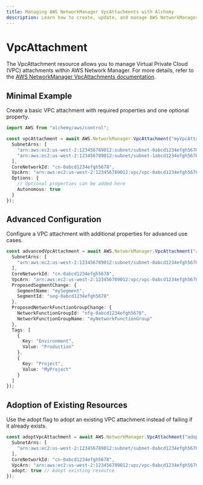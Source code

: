 ```yaml
---
title: Managing AWS NetworkManager VpcAttachments with Alchemy
description: Learn how to create, update, and manage AWS NetworkManager VpcAttachments using Alchemy Cloud Control.
---
```


# VpcAttachment

The VpcAttachment resource allows you to manage Virtual Private Cloud (VPC) attachments within AWS Network Manager. For more details, refer to the [AWS NetworkManager VpcAttachments documentation](https://docs.aws.amazon.com/networkmanager/latest/userguide/).

## Minimal Example

Create a basic VPC attachment with required properties and one optional property.

```ts
import AWS from "alchemy/aws/control";

const vpcAttachment = await AWS.NetworkManager.VpcAttachment("myVpcAttachment", {
  SubnetArns: [
    "arn:aws:ec2:us-west-2:123456789012:subnet/subnet-0abcd1234efgh5678",
    "arn:aws:ec2:us-west-2:123456789012:subnet/subnet-1abcd1234efgh5678"
  ],
  CoreNetworkId: "cn-0abcd1234efgh5678",
  VpcArn: "arn:aws:ec2:us-west-2:123456789012:vpc/vpc-0abcd1234efgh5678",
  Options: {
    // Optional properties can be added here
    Autonomous: true
  }
});
```

## Advanced Configuration

Configure a VPC attachment with additional properties for advanced use cases.

```ts
const advancedVpcAttachment = await AWS.NetworkManager.VpcAttachment("advancedVpcAttachment", {
  SubnetArns: [
    "arn:aws:ec2:us-west-2:123456789012:subnet/subnet-0abcd1234efgh5678"
  ],
  CoreNetworkId: "cn-0abcd1234efgh5678",
  VpcArn: "arn:aws:ec2:us-west-2:123456789012:vpc/vpc-0abcd1234efgh5678",
  ProposedSegmentChange: {
    SegmentName: "mySegment",
    SegmentId: "seg-0abcd1234efgh5678"
  },
  ProposedNetworkFunctionGroupChange: {
    NetworkFunctionGroupId: "nfg-0abcd1234efgh5678",
    NetworkFunctionGroupName: "myNetworkFunctionGroup"
  },
  Tags: [
    {
      Key: "Environment",
      Value: "Production"
    },
    {
      Key: "Project",
      Value: "MyProject"
    }
  ]
});
```

## Adoption of Existing Resources

Use the adopt flag to adopt an existing VPC attachment instead of failing if it already exists.

```ts
const adoptVpcAttachment = await AWS.NetworkManager.VpcAttachment("adoptVpcAttachment", {
  SubnetArns: [
    "arn:aws:ec2:us-west-2:123456789012:subnet/subnet-0abcd1234efgh5678"
  ],
  CoreNetworkId: "cn-0abcd1234efgh5678",
  VpcArn: "arn:aws:ec2:us-west-2:123456789012:vpc/vpc-0abcd1234efgh5678",
  adopt: true // Adopt existing resource
});
```